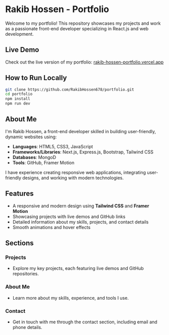 # Rakib Hossen - Portfolio

Welcome to my portfolio! This repository showcases my projects and work as a passionate front-end developer specializing in React.js and web development.

## Live Demo

Check out the live version of my portfolio: [rakib-hossen-portfolio.vercel.app](https://rakib-hossen-portfolio.vercel.app)

## How to Run Locally
```bash
git clone https://github.com/RakibHossen678/portfolio.git
cd portfolio
npm install
npm run dev
```

## About Me

I'm Rakib Hossen, a front-end developer skilled in building user-friendly, dynamic websites using:

- **Languages**: HTML5, CSS3, JavaScript
- **Frameworks/Libraries**: Next.js, Express.js, Bootstrap, Tailwind CSS
- **Databases**: MongoD
- **Tools**: GitHub, Framer Motion

I have experience creating responsive web applications, integrating user-friendly designs, and working with modern technologies.

## Features

- A responsive and modern design using **Tailwind CSS** and **Framer Motion**
- Showcasing projects with live demos and GitHub links
- Detailed information about my skills, projects, and contact details
- Smooth animations and hover effects

## Sections

### Projects
- Explore my key projects, each featuring live demos and GitHub repositories.

### About Me
- Learn more about my skills, experience, and tools I use.

### Contact
- Get in touch with me through the contact section, including email and phone details.

